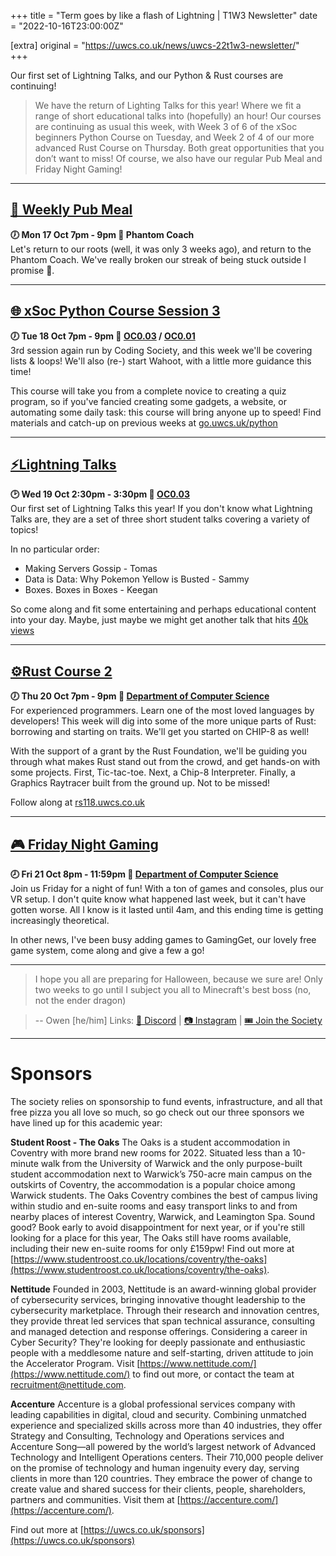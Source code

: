 +++
title = "Term goes by like a flash of Lightning | T1W3 Newsletter"
date = "2022-10-16T23:00:00Z"

[extra]
original = "https://uwcs.co.uk/news/uwcs-22t1w3-newsletter/"    
+++

<p data-block-key="sfd3i">Our first set of Lightning Talks, and our Python &amp; Rust courses are continuing!</p>

<!-- more -->

> We have the return of Lighting Talks for this year! Where we fit a range of short educational talks into (hopefully) an hour! Our courses are continuing as usual this week, with Week 3 of 6 of the xSoc beginners Python Course on Tuesday, and Week 2 of 4 of our more advanced Rust Course on Thursday. Both great opportunities that you don’t want to miss! Of course, we also have our regular Pub Meal and Friday Night Gaming!

***

## **[🍔 Weekly Pub Meal](https://uwcs.co.uk/events/pub-meal-22t1w3/)**
**🕖 Mon 17 Oct 7pm - 9pm  📍 Phantom Coach**  
Let's return to our roots (well, it was only 3 weeks ago), and return to the Phantom Coach. We've really broken our streak of being stuck outside I promise 🤞.

***

## **[🌐 xSoc Python Course Session 3](https://uwcs.co.uk/events/xsoc-python-course-3/)**
**🕖 Tue 18 Oct 7pm - 9pm  📍 [OC0.03](https://campus.warwick.ac.uk/?cmsid=13224) / [OC0.01](https://campus.warwick.ac.uk/?cmsid=13236)**  
3rd session again run by Coding Society, and this week we'll be covering lists & loops! We'll also (re-) start Wahoot, with a little more guidance this time!

This course will take you from a complete novice to creating a quiz program, so if you've fancied creating some gadgets, a website, or automating some daily task: this course will bring anyone up to speed! Find materials and catch-up on previous weeks at [go.uwcs.uk/python](https://go.uwcs.uk/python)

***

## **[⚡Lightning Talks](https://uwcs.co.uk/events/lightning-talks-week-2/)**
**🕑 Wed 19 Oct 2:30pm - 3:30pm  📍 [OC0.03](https://campus.warwick.ac.uk/?cmsid=13224)**  
Our first set of Lightning Talks this year! If you don't know what Lightning Talks are, they are a set of three short student talks covering a variety of topics! 

In no particular order:

- Making Servers Gossip - Tomas
- Data is Data: Why Pokemon Yellow is Busted - Sammy
- Boxes. Boxes in Boxes - Keegan

So come along and fit some entertaining and perhaps educational content into your day. Maybe, just maybe we might get another talk that hits [40k views](https://www.youtube.com/watch?v=ycPDDnQh2qE)

***

## **[⚙️Rust Course 2](https://uwcs.co.uk/events/rust-course-2/)**
**🕖 Thu 20 Oct 7pm - 9pm  📍 [Department of Computer Science](https://campus.warwick.ac.uk/?cmsid=14)**  
For experienced programmers. Learn one of the most loved languages by developers! This week will dig into some of the more unique parts of Rust: borrowing and starting on traits. We'll get you started on CHIP-8 as well!

With the support of a grant by the Rust Foundation, we'll be guiding you through what makes Rust stand out from the crowd, and get hands-on with some projects. First, Tic-tac-toe. Next, a Chip-8 Interpreter. Finally, a Graphics Raytracer built from the ground up. Not to be missed!

Follow along at [rs118.uwcs.co.uk](rs118.uwcs.co.uk)

***

## **[🎮 Friday Night Gaming](https://uwcs.co.uk/events/fng-22t1w3/)**
**🕗 Fri 21 Oct 8pm - 11:59pm  📍 [Department of Computer Science](https://campus.warwick.ac.uk/?cmsid=14)**  
Join us Friday for a night of fun! With a ton of games and consoles, plus our VR setup. I don't quite know what happened last week, but it can't have gotten worse. All I know is it lasted until 4am, and this ending time is getting increasingly theoretical.

In other news, I've been busy adding games to GamingGet, our lovely free game system, come along and give a few a go!

***

> I hope you all are preparing for Halloween, because we sure are! Only two weeks to go until I subject you all to Minecraft's best boss (no, not the ender dragon)

> -- Owen \[he/him]
Links: [💬 Discord](https://discord.uwcs.co.uk/) | [📷 Instagram](https://www.instagram.com/warwickcompsoc/) | [🎟️ Join the Society](https://www.warwicksu.com/societies-sports/societies/computing/)

***
# Sponsors
The society relies on sponsorship to fund events, infrastructure, and all that free pizza you all love so much, so go check out our three sponsors we have lined up for this academic year:

**Student Roost - The Oaks**
The Oaks is a student accommodation in Coventry with more brand new rooms for 2022. Situated less than a 10-minute walk from the University of Warwick and the only purpose-built student accommodation next to Warwick’s 750-acre main campus on the outskirts of Coventry, the accommodation is a popular choice among Warwick students. The Oaks Coventry combines the best of campus living within studio and en-suite rooms and easy transport links to and from nearby places of interest Coventry, Warwick, and Leamington Spa. Sound good? Book early to avoid disappointment for next year, or if you're still looking for a place for this year, The Oaks still have rooms available, including their new en-suite rooms for only £159pw! Find out more at [https://www.studentroost.co.uk/locations/coventry/the-oaks](https://www.studentroost.co.uk/locations/coventry/the-oaks).


**Nettitude**
Founded in 2003, Nettitude is an award-winning global provider of cybersecurity services, bringing innovative thought leadership to the cybersecurity marketplace. Through their research and innovation centres, they provide threat led services that span technical assurance, consulting and managed detection and response offerings. Considering a career in Cyber Security?  They're looking for deeply passionate and enthusiastic people with a meddlesome nature and self-starting, driven attitude to join the Accelerator Program. Visit [https://www.nettitude.com/](https://www.nettitude.com/) to find out more, or contact the team at recruitment@nettitude.com.
 
**Accenture**
Accenture is a global professional services company with leading capabilities in digital, cloud and security. Combining unmatched experience and specialized skills across more than 40 industries, they offer Strategy and Consulting, Technology and Operations services and Accenture Song—all powered by the world’s largest network of Advanced Technology and Intelligent Operations centers. Their 710,000 people deliver on the promise of technology and human ingenuity every day, serving clients in more than 120 countries. They embrace the power of change to create value and shared success for their clients, people, shareholders, partners and communities. Visit them at [https://accenture.com/](https://accenture.com/).

Find out more at [https://uwcs.co.uk/sponsors](https://uwcs.co.uk/sponsors)
